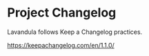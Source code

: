 # Project Changelog

Lavandula follows Keep a Changelog practices.

https://keepachangelog.com/en/1.1.0/